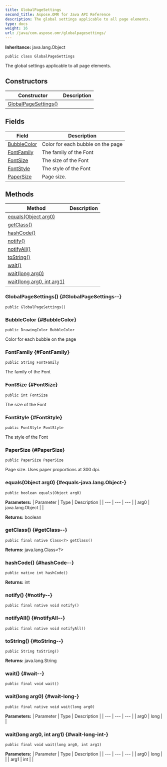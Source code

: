 ```yaml
---
title: GlobalPageSettings
second_title: Aspose.OMR for Java API Reference
description: The global settings applicable to all page elements.
type: docs
weight: 16
url: /java/com.aspose.omr/globalpagesettings/
---
```


**Inheritance:**
java.lang.Object
```
public class GlobalPageSettings
```

The global settings applicable to all page elements.
## Constructors

| Constructor | Description |
| --- | --- |
| [GlobalPageSettings()](#GlobalPageSettings--) |  |
## Fields

| Field | Description |
| --- | --- |
| [BubbleColor](#BubbleColor) | Color for each bubble on the page |
| [FontFamily](#FontFamily) | The family of the Font |
| [FontSize](#FontSize) | The size of the Font |
| [FontStyle](#FontStyle) | The style of the Font |
| [PaperSize](#PaperSize) | Page size. |
## Methods

| Method | Description |
| --- | --- |
| [equals(Object arg0)](#equals-java.lang.Object-) |  |
| [getClass()](#getClass--) |  |
| [hashCode()](#hashCode--) |  |
| [notify()](#notify--) |  |
| [notifyAll()](#notifyAll--) |  |
| [toString()](#toString--) |  |
| [wait()](#wait--) |  |
| [wait(long arg0)](#wait-long-) |  |
| [wait(long arg0, int arg1)](#wait-long-int-) |  |
### GlobalPageSettings() {#GlobalPageSettings--}
```
public GlobalPageSettings()
```


### BubbleColor {#BubbleColor}
```
public DrawingColor BubbleColor
```


Color for each bubble on the page

### FontFamily {#FontFamily}
```
public String FontFamily
```


The family of the Font

### FontSize {#FontSize}
```
public int FontSize
```


The size of the Font

### FontStyle {#FontStyle}
```
public FontStyle FontStyle
```


The style of the Font

### PaperSize {#PaperSize}
```
public PaperSize PaperSize
```


Page size. Uses paper proportions at 300 dpi.

### equals(Object arg0) {#equals-java.lang.Object-}
```
public boolean equals(Object arg0)
```




**Parameters:**
| Parameter | Type | Description |
| --- | --- | --- |
| arg0 | java.lang.Object |  |

**Returns:**
boolean
### getClass() {#getClass--}
```
public final native Class<?> getClass()
```




**Returns:**
java.lang.Class<?>
### hashCode() {#hashCode--}
```
public native int hashCode()
```




**Returns:**
int
### notify() {#notify--}
```
public final native void notify()
```




### notifyAll() {#notifyAll--}
```
public final native void notifyAll()
```




### toString() {#toString--}
```
public String toString()
```




**Returns:**
java.lang.String
### wait() {#wait--}
```
public final void wait()
```




### wait(long arg0) {#wait-long-}
```
public final native void wait(long arg0)
```




**Parameters:**
| Parameter | Type | Description |
| --- | --- | --- |
| arg0 | long |  |

### wait(long arg0, int arg1) {#wait-long-int-}
```
public final void wait(long arg0, int arg1)
```




**Parameters:**
| Parameter | Type | Description |
| --- | --- | --- |
| arg0 | long |  |
| arg1 | int |  |

